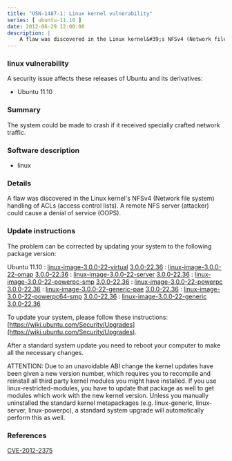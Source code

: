 ```yaml
---
title: "USN-1487-1: Linux kernel vulnerability"
series: [ ubuntu-11.10 ]
date: 2012-06-29 12:00:00
description: |
    A flaw was discovered in the Linux kernel&#39;s NFSv4 (Network file system) handling of ACLs (access control lists). A remote NFS server (attacker) could cause a denial of service (OOPS). 
--- 
```

 
### linux vulnerability

A security issue affects these releases of Ubuntu and its derivatives:

* Ubuntu 11.10

### Summary

The system could be made to crash if it received specially crafted network traffic.

### Software description

* linux 

### Details

A flaw was discovered in the Linux kernel&#39;s NFSv4 (Network file system) handling of ACLs (access control lists). A remote NFS server (attacker) could cause a denial of service (OOPS). 

### Update instructions

The problem can be corrected by updating your system to the following package version:

Ubuntu 11.10
 : [linux-image-3.0.0-22-virtual](https://launchpad.net/ubuntu/+source/linux) <span> [3.0.0-22.36](https://launchpad.net/ubuntu/+source/linux/3.0.0-22.36) </span> 
 : [linux-image-3.0.0-22-omap](https://launchpad.net/ubuntu/+source/linux) <span> [3.0.0-22.36](https://launchpad.net/ubuntu/+source/linux/3.0.0-22.36) </span> 
 : [linux-image-3.0.0-22-server](https://launchpad.net/ubuntu/+source/linux) <span> [3.0.0-22.36](https://launchpad.net/ubuntu/+source/linux/3.0.0-22.36) </span> 
 : [linux-image-3.0.0-22-powerpc-smp](https://launchpad.net/ubuntu/+source/linux) <span> [3.0.0-22.36](https://launchpad.net/ubuntu/+source/linux/3.0.0-22.36) </span> 
 : [linux-image-3.0.0-22-powerpc](https://launchpad.net/ubuntu/+source/linux) <span> [3.0.0-22.36](https://launchpad.net/ubuntu/+source/linux/3.0.0-22.36) </span> 
 : [linux-image-3.0.0-22-generic-pae](https://launchpad.net/ubuntu/+source/linux) <span> [3.0.0-22.36](https://launchpad.net/ubuntu/+source/linux/3.0.0-22.36) </span> 
 : [linux-image-3.0.0-22-powerpc64-smp](https://launchpad.net/ubuntu/+source/linux) <span> [3.0.0-22.36](https://launchpad.net/ubuntu/+source/linux/3.0.0-22.36) </span> 
 : [linux-image-3.0.0-22-generic](https://launchpad.net/ubuntu/+source/linux) <span> [3.0.0-22.36](https://launchpad.net/ubuntu/+source/linux/3.0.0-22.36) </span> 

To update your system, please follow these instructions: [https://wiki.ubuntu.com/Security/Upgrades](https://wiki.ubuntu.com/Security/Upgrades).

After a standard system update you need to reboot your computer to make all the necessary changes.

ATTENTION: Due to an unavoidable ABI change the kernel updates have been given a new version number, which requires you to recompile and reinstall all third party kernel modules you might have installed. If you use linux-restricted-modules, you have to update that package as well to get modules which work with the new kernel version. Unless you manually uninstalled the standard kernel metapackages (e.g. linux-generic, linux-server, linux-powerpc), a standard system upgrade will automatically perform this as well. 

### References

 [CVE-2012-2375](http://people.ubuntu.com/~ubuntu-security/cve/CVE-2012-2375)
 
